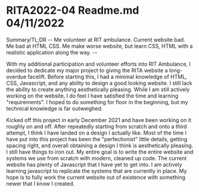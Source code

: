 # RITA2022-04 Readme.md 04/11/2022

Summary/TL;DR -- Me volunteer at RIT ambulance. Current website bad. Me bad at HTML CSS. Me make worse website, but learn CSS, HTML with a realistic application along the way. --

With my additional participation and volunteer efforts into RIT Ambulance, I decided to dedicate my major project to giving the RITA website a long-overdue facelift.
Before starting this, I had a minimal knowledge of HTML, CSS, Javascript, and any ability to design a good looking website. 
I still lack the ability to create anything aesthetically pleasing. 
While I am still actively working on the website, I do feel I have satisfied the time and learning "requirements". 
I hoped to do something for floor in the beginning, but my technical knowledge is far outweighed. 


Kicked off this project in early December 2021 and have been working on it roughly on and off. After repeatedly starting from scratch and onto a third attempt, I think I have landed on a design I actually like. Most of the time I have put into this project has been the "perfectionist" little details, getting spacing right, and overall obtaining a design I think is aesthetically pleasing. I still have things to iron out. My entire goal is to write the entire website and systems we use from scratch with modern, cleaned up code. The current website has plenty of Javascript that I have yet to get into. I am actively learning javascript to replicate the systems that are currently in place. My hope is to fully work the current website out of existence with something newer that I know I created.
